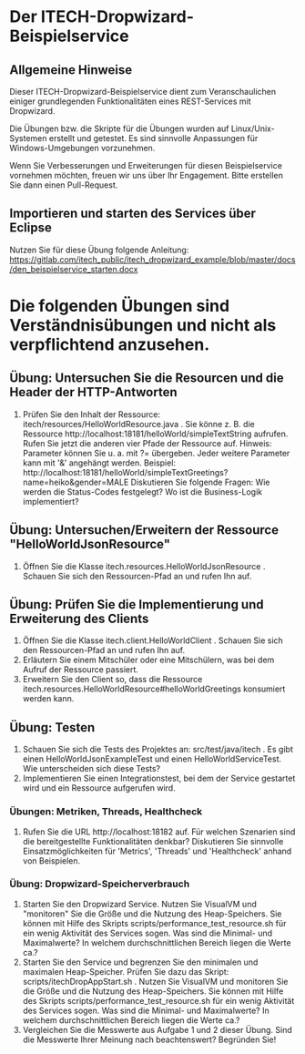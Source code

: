 # Der ITECH-Dropwizard-Beispielservice

## Allgemeine Hinweise
Dieser ITECH-Dropwizard-Beispielservice dient zum Veranschaulichen einiger grundlegenden
Funktionalitäten eines REST-Services mit Dropwizard.

Die Übungen bzw. die Skripte für die Übungen wurden auf Linux/Unix-Systemen erstellt und getestet. Es sind sinnvolle Anpassungen für Windows-Umgebungen vorzunehmen.

Wenn Sie Verbesserungen und Erweiterungen für diesen Beispielservice vornehmen möchten, freuen wir uns über Ihr Engagement. Bitte erstellen Sie dann einen Pull-Request.

## Importieren und starten des Services über Eclipse
Nutzen Sie für diese Übung folgende Anleitung: https://gitlab.com/itech_public/itech_dropwizard_example/blob/master/docs/den_beispielservice_starten.docx


# Die folgenden Übungen sind Verständnisübungen und nicht als verpflichtend anzusehen.

## Übung: Untersuchen Sie die Resourcen und die Header der HTTP-Antworten
1. Prüfen Sie den Inhalt der Ressource: itech/resources/HelloWorldResource.java .
Sie könne z. B. die Ressource http://localhost:18181/helloWorld/simpleTextString aufrufen. Rufen Sie jetzt die anderen vier
Pfade der Ressource auf. Hinweis: Parameter können Sie u. a. mit <URL-Ressource>?<Parameter>=<Wert> übergeben.
 Jeder weitere Parameter kann mit '&' angehängt werden. Beispiel: http://localhost:18181/helloWorld/simpleTextGreetings?name=heiko&gender=MALE
 Diskutieren Sie folgende Fragen: Wie werden die Status-Codes festgelegt? Wo ist die Business-Logik implementiert?

## Übung: Untersuchen/Erweitern der Ressource "HelloWorldJsonResource"
1. Öffnen Sie die Klasse itech.resources.HelloWorldJsonResource . Schauen Sie sich den Ressourcen-Pfad an und rufen Ihn auf.

## Übung: Prüfen Sie die Implementierung und Erweiterung des Clients
1. Öffnen Sie die Klasse itech.client.HelloWorldClient . Schauen Sie sich den Ressourcen-Pfad an und rufen Ihn auf.
2. Erläutern Sie einem Mitschüler oder eine Mitschülern, was bei dem Aufruf der Ressource passiert.
3. Erweitern Sie den Client so, dass die Ressource  itech.resources.HelloWorldResource#helloWorldGreetings konsumiert werden kann.

## Übung: Testen
1. Schauen Sie sich die Tests des Projektes an: src/test/java/itech . Es gibt einen HelloWorldJsonExampleTest und einen HelloWorldServiceTest. Wie unterscheiden sich diese Tests?
2. Implementieren Sie einen Integrationstest, bei dem der Service gestartet wird und ein Ressource aufgerufen wird.

### Übungen: Metriken, Threads, Healthcheck
1. Rufen Sie die URL http://localhost:18182 auf. Für welchen Szenarien sind die bereitgestellte Funktionalitäten denkbar? Diskutieren Sie  sinnvolle Einsatzmöglichkeiten für 'Metrics', 'Threads' und 'Healthcheck' anhand von Beispielen.

### Übung: Dropwizard-Speicherverbrauch
1. Starten Sie den Dropwizard Service. Nutzen Sie VisualVM und "monitoren" Sie die Größe und die Nutzung des Heap-Speichers. Sie können mit Hilfe des Skripts scripts/performance_test_resource.sh für ein wenig Aktivität des Services sogen. Was sind die Minimal- und Maximalwerte? In welchem durchschnittlichen Bereich liegen die Werte ca.?
2. Starten Sie den Service und begrenzen Sie den minimalen und maximalen Heap-Speicher. Prüfen Sie dazu das Skript: scripts/itechDropAppStart.sh . Nutzen Sie VisualVM und monitoren Sie die Größe und die Nutzung des Heap-Speichers. Sie können mit Hilfe des Skripts scripts/performance_test_resource.sh für ein wenig Aktivität des Services sogen. Was sind die Minimal- und Maximalwerte? In welchem durchschnittlichen Bereich liegen die Werte ca.?
3. Vergleichen Sie die Messwerte aus Aufgabe 1 und 2 dieser Übung. Sind die Messwerte Ihrer Meinung nach beachtenswert? Begründen Sie!
